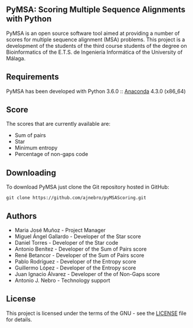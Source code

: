 ## PyMSA: Scoring Multiple Sequence Alignments with Python

PyMSA is an open source software tool aimed at providing a number of scores for
multiple sequence alignment (MSA) problems. This project is a development of the students of the
third course students of the degree on Bioinformatics of the E.T.S. de Ingeniería Informática 
of the University of Málaga.

## Requirements
PyMSA has been developed with Python 3.6.0 :: [Anaconda](https://www.continuum.io) 4.3.0 (x86_64)

## Score
The scores that are currently available  are:
* Sum of pairs
* Star
* Minimum entropy
* Percentage of non-gaps code


## Downloading
To download PyMSA just clone the Git repository hosted in GitHub:
```
git clone https://github.com/ajnebro/pyMSAScoring.git
```

## Authors
* Maria José Muñoz - Project Manager
* Miguel Ángel Gallardo - Developer of the Star score
* Daniel Torres - Developer of the Star code
* Antonio Benítez - Developer of the Sum of Pairs score
* René Betancor - Developer of the Sum of Pairs score
* Pablo Rodríguez - Developer of the Entropy score
* Guillermo López - Developer of the Entropy score
* Juan Ignacio Álvarez - Developer of the of Non-Gaps score
* Antonio J. Nebro - Technology support

## License
This project is licensed under the terms of the GNU - see the [LICENSE](https://github.com/ajnebro/pyMSAScoring/blob/master/LICENSE) file for details.
